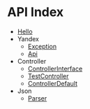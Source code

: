 API Index
=========

* [Hello](Hello.md)
* Yandex
    * [Exception](Yandex-Exception.md)
    * [Api](Yandex-Api.md)
* Controller
    * [ControllerInterface](Controller-ControllerInterface.md)
    * [TestController](Controller-TestController.md)
    * [ControllerDefault](Controller-ControllerDefault.md)
* Json
    * [Parser](Json-Parser.md)

